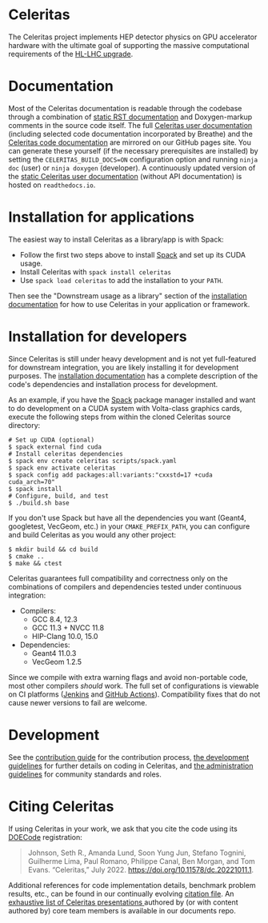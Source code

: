 # Celeritas

The Celeritas project implements HEP detector physics on GPU accelerator
hardware with the ultimate goal of supporting the massive computational
requirements of the [HL-LHC upgrade][HLLHC].

[HLLHC]: https://home.cern/science/accelerators/high-luminosity-lhc

# Documentation

Most of the Celeritas documentation is readable through the codebase through a
combination of [static RST documentation](doc/index.rst) and Doxygen-markup
comments in the source code itself. The full [Celeritas user
documentation][user-docs] (including selected code documentation incorporated
by Breathe) and the [Celeritas code documentation][dev-docs] are mirrored on
our GitHub pages site. You can generate these yourself (if the necessary
prerequisites are installed) by
setting the `CELERITAS_BUILD_DOCS=ON` configuration option and running `ninja
doc` (user) or `ninja doxygen` (developer). A continuously updated version of
the [static Celeritas user documentation][rtd] (without API documentation) is
hosted on `readthedocs.io`.

[user-docs]: https://celeritas-project.github.io/celeritas/user/index.html
[dev-docs]: https://celeritas-project.github.io/celeritas/dev/index.html
[rtd]: https://celeritas.readthedocs.io/en/latest/

# Installation for applications

The easiest way to install Celeritas as a library/app is with Spack:
- Follow the first two steps above to install [Spack][spack-start] and set up its CUDA usage.
- Install Celeritas with `spack install celeritas`
- Use `spack load celeritas` to add the installation to your `PATH`.

Then see the "Downstream usage as a library" section of the [installation
documentation][install] for how to use Celeritas in your application or framework.

[spack-start]: https://spack.readthedocs.io/en/latest/getting_started.html
[install]: doc/main/installation.rst

# Installation for developers

Since Celeritas is still under heavy development and is not yet full-featured
for downstream integration, you are likely installing it for development
purposes. The [installation documentation][install] has a
complete description of the code's dependencies and installation process for
development.

As an example, if you have the [Spack][spack] package manager
installed and want to do development on a CUDA system with Volta-class graphics
cards, execute the following steps from within the cloned Celeritas source
directory:
```console
# Set up CUDA (optional)
$ spack external find cuda
# Install celeritas dependencies
$ spack env create celeritas scripts/spack.yaml
$ spack env activate celeritas
$ spack config add packages:all:variants:"cxxstd=17 +cuda cuda_arch=70"
$ spack install
# Configure, build, and test
$ ./build.sh base
```

If you don't use Spack but have all the dependencies you want (Geant4,
googletest, VecGeom, etc.) in your `CMAKE_PREFIX_PATH`, you can configure and
build Celeritas as you would any other project:
```console
$ mkdir build && cd build
$ cmake ..
$ make && ctest
```

Celeritas guarantees full compatibility and correctness only on the
combinations of compilers and dependencies tested under continuous integration:
- Compilers:
    - GCC 8.4, 12.3
    - GCC 11.3 + NVCC 11.8
    - HIP-Clang 10.0, 15.0
- Dependencies:
    - Geant4 11.0.3
    - VecGeom 1.2.5

Since we compile with extra warning flags and avoid non-portable code, most
other compilers *should* work.
The full set of configurations is viewable on CI platforms ([Jenkins][jenkins] and [GitHub Actions][gha]).
Compatibility fixes that do not cause newer versions to fail are welcome.

[spack]: https://github.com/spack/spack
[install]: doc/main/installation.rst
[jenkins]: https://cloud.cees.ornl.gov/jenkins-ci/job/celeritas/job/develop
[gha]: https://github.com/celeritas-project/celeritas/actions

# Development

See the [contribution guide](CONTRIBUTING.rst) for the contribution process,
[the development guidelines](doc/appendix/development.rst) for further
details on coding in Celeritas, and [the administration guidelines](doc/appendix/administration.rst) for community standards and roles.

# Citing Celeritas

If using Celeritas in your work, we ask that you cite the code using its
[DOECode](https://www.osti.gov/doecode/biblio/94866) registration:

> Johnson, Seth R., Amanda Lund, Soon Yung Jun, Stefano Tognini, Guilherme Lima, Paul Romano, Philippe Canal, Ben Morgan, and Tom Evans. “Celeritas,” July 2022. https://doi.org/10.11578/dc.20221011.1.

Additional references for code implementation details, benchmark problem
results, etc., can be found in our continually evolving [citation
file](doc/_static/celeritas.bib). An [exhaustive list of Celeritas presentations
](https://github.com/celeritas-project/celeritas-docs/blob/main/presentations/presentations.bib)
authored by (or with content authored by) core team members is available in our
documents repo.
